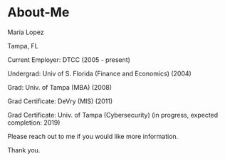# About-Me
Maria Lopez

Tampa, FL

Current Employer: DTCC (2005 - present)

Undergrad: Univ of S. Florida (Finance and Economics) (2004)

Grad: Univ. of Tampa (MBA) (2008)

Grad Certificate: DeVry (MIS) (2011)

Grad Certificate: Univ. of Tampa (Cybersecurity) (in progress, expected completion: 2019)

Please reach out to me if you would like more information. 

Thank you. 
